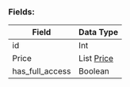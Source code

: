### Fields:

| Field | Data Type |
|-|-|
| id | Int |
| Price | List [Price](./Price.md) |
| has_full_access | Boolean |
